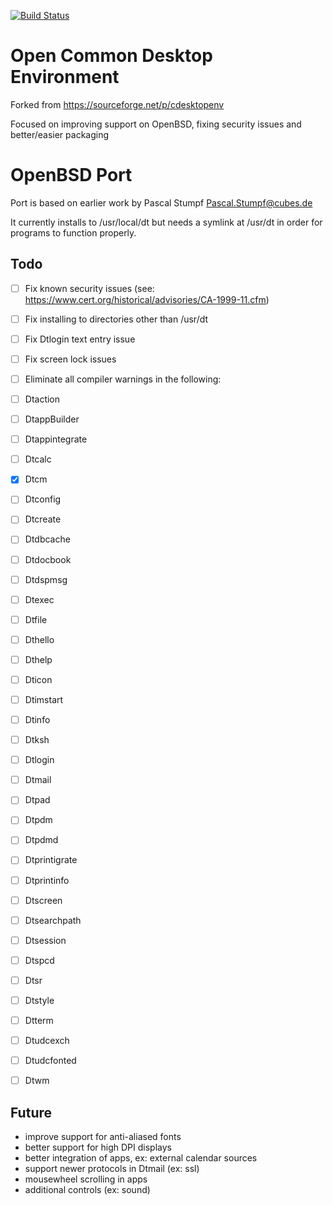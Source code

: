 [![Build Status](https://travis-ci.org/wmoxam/opencde.svg?branch=master)](https://travis-ci.org/wmoxam/opencde)

# Open Common Desktop Environment

Forked from https://sourceforge.net/p/cdesktopenv

Focused on improving support on OpenBSD, fixing security issues and
better/easier packaging

# OpenBSD Port

Port is based on earlier work by Pascal Stumpf <Pascal.Stumpf@cubes.de>

It currently installs to /usr/local/dt but needs a symlink at /usr/dt in order
for programs to function properly.

## Todo

- [ ] Fix known security issues (see: https://www.cert.org/historical/advisories/CA-1999-11.cfm)
- [ ] Fix installing to directories other than /usr/dt
- [ ] Fix Dtlogin text entry issue
- [ ] Fix screen lock issues

- [ ] Eliminate all compiler warnings in the following:
-   [ ] Dtaction
-   [ ] DtappBuilder
-   [ ] Dtappintegrate
-   [ ] Dtcalc
-   [x] Dtcm
-   [ ] Dtconfig
-   [ ] Dtcreate
-   [ ] Dtdbcache
-   [ ] Dtdocbook
-   [ ] Dtdspmsg
-   [ ] Dtexec
-   [ ] Dtfile
-   [ ] Dthello
-   [ ] Dthelp
-   [ ] Dticon
-   [ ] Dtimstart
-   [ ] Dtinfo
-   [ ] Dtksh
-   [ ] Dtlogin
-   [ ] Dtmail
-   [ ] Dtpad
-   [ ] Dtpdm
-   [ ] Dtpdmd
-   [ ] Dtprintigrate
-   [ ] Dtprintinfo
-   [ ] Dtscreen
-   [ ] Dtsearchpath
-   [ ] Dtsession
-   [ ] Dtspcd
-   [ ] Dtsr
-   [ ] Dtstyle
-   [ ] Dtterm
-   [ ] Dtudcexch
-   [ ] Dtudcfonted
-   [ ] Dtwm

## Future

* improve support for anti-aliased fonts
* better support for high DPI displays
* better integration of apps, ex: external calendar sources
* support newer protocols in Dtmail (ex: ssl)
* mousewheel scrolling in apps
* additional controls (ex: sound)

